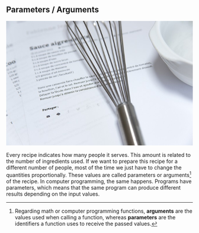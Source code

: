 ## Parameters / Arguments

![](../assets/parametros.jpg)

Every recipe indicates how many people it serves. This amount is related to the number of ingredients used. If we want to prepare this recipe for a different number of people, most of the time we just have to change the quantities proportionally. These values are called parameters or arguments[^params] of the recipe. In computer programming, the same happens. Programs have parameters, which means that the same program can produce different results depending on the input values.

[^params]: Regarding math or computer programming functions, **arguments** are the values used when calling a function, whereas **parameters** are the identifiers a function uses to receive the passed values.
